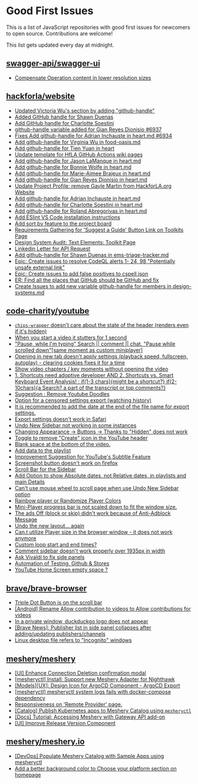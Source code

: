 # Good First Issues

This is a list of JavaScript repositories with good first issues for newcomers to open source. Contributions are welcome!

This list gets updated every day at midnight.

## [swagger-api/swagger-ui](https://github.com/swagger-api/swagger-ui)

- [Compensate Operation content in lower resolution sizes](https://github.com/swagger-api/swagger-ui/issues/8940)

## [hackforla/website](https://github.com/hackforla/website/pull/6991)

- [Updated Victoria Wu's section by adding "github-handle"](https://github.com/hackforla/website/pull/6991)
- [Added GitHub handle for Shawn Duenas](https://github.com/hackforla/website/pull/6916)
- [Add GitHub handle for Charlotte Soestini](https://github.com/hackforla/website/pull/6980)
- [github-handle variable added for Gian Reyes Dionisio #6937](https://github.com/hackforla/website/pull/6984)
- [Fixes Add github-handle for Adrian Inchauste in heart.md #6934](https://github.com/hackforla/website/pull/6982)
- [Add github-handle for Virginia Wu in food-oasis.md](https://github.com/hackforla/website/issues/6737)
- [Add github-handle for Tien Yuan in heart](https://github.com/hackforla/website/issues/6941)
- [Update template for HfLA GitHub Actions wiki pages](https://github.com/hackforla/website/issues/4841)
- [Add github-handle for Jason LaManque in heart.md](https://github.com/hackforla/website/issues/6935)
- [Add github-handle for Bonnie Wolfe in heart.md](https://github.com/hackforla/website/issues/6939)
- [Add github-handle for Marie-Aimee Brajeux in heart.md](https://github.com/hackforla/website/issues/6933)
- [Add github-handle for Gian Reyes Dionisio in heart.md](https://github.com/hackforla/website/issues/6937)
- [Update Project Profile: remove Gayle Martin from HackforLA.org Website](https://github.com/hackforla/website/issues/6981)
- [Add github-handle for Adrian Inchauste in heart.md](https://github.com/hackforla/website/issues/6934)
- [Add github-handle for Charlotte Soestini in heart.md](https://github.com/hackforla/website/issues/6938)
- [Add github-handle for Roland Abregorivas in heart.md](https://github.com/hackforla/website/issues/6940)
- [Add ESlint VS Code installation instructions](https://github.com/hackforla/website/issues/4264)
- [Add sort by feature to the project board](https://github.com/hackforla/website/issues/1742)
- [Requirements Gathering for 'Suggest a Guide' Button Link on Toolkits Page](https://github.com/hackforla/website/issues/3115)
- [Design System Audit: Text Elements:  Toolkit Page](https://github.com/hackforla/website/issues/3528)
- [Linkedin Letter for API Request ](https://github.com/hackforla/website/issues/1076)
- [Add github-handle for Shawn Duenas in ems-triage-tracker.md](https://github.com/hackforla/website/issues/6719)
- [Epic: Create issues to resolve CodeQL alerts 1- 24, 98 "Potentially unsafe external link"](https://github.com/hackforla/website/issues/5129)
- [Epic: Create issues to add false positives to cspell.json](https://github.com/hackforla/website/issues/5312)
- [ER: Find all the places that GitHub should be GitHub and fix](https://github.com/hackforla/website/issues/6161)
- [Create Issues to add new variable github-handle for members in design-systems.md](https://github.com/hackforla/website/issues/6828)

## [code-charity/youtube](https://github.com/code-charity/youtube)

- [`chips-wrapper` doesn't care about the state of the header (renders even if it's hidden)](https://github.com/code-charity/youtube/issues/2358)
- [When you start a video it stutters for 1 second](https://github.com/code-charity/youtube/issues/2371)
- ["Pause, while I'm typing" Search || comment || chat.   "Pause while scrolled down"[same moment as custom miniplayer]](https://github.com/code-charity/youtube/issues/2111)
- [Opening in new tab doesn't apply settings (playback speed, fullscreen, autoplay) - clearing cookies fixes it for a time](https://github.com/code-charity/youtube/issues/2136)
- [Show video chapters / key moments without opening the video](https://github.com/code-charity/youtube/issues/2368)
- [1. Shortcuts need adoptive developer  AND  2. Shortcuts vs. Smart Keyboard Event Analysis! : if(1-3 chars){might be a shortcut?} if(2-10chars){a Search? a part of the transcript or top comments?}](https://github.com/code-charity/youtube/issues/1565)
- [Suggestion : Remove Youtube Doodles](https://github.com/code-charity/youtube/issues/2223)
- [Option for a censored settings export (watching history)](https://github.com/code-charity/youtube/issues/731)
- [It is recommended to add the date at the end of the file name for export settings.](https://github.com/code-charity/youtube/issues/714)
- [Export settings doesn't work in Safari](https://github.com/code-charity/youtube/issues/1829)
- [Undo New Sidebar not working in some instances](https://github.com/code-charity/youtube/issues/2327)
- [Changing Appearance -> Buttons -> Thanks to "Hidden" does not work](https://github.com/code-charity/youtube/issues/2364)
- [Toggle to remove "Create" icon in the YouTube header](https://github.com/code-charity/youtube/issues/2363)
- [Blank space at the bottom of the video.](https://github.com/code-charity/youtube/issues/2359)
- [Add data to the playlist](https://github.com/code-charity/youtube/issues/2354)
- [Improvement Suggestion for YouTube's Subtitle Feature](https://github.com/code-charity/youtube/issues/2348)
- [Screenshot button doesn't work on firefox](https://github.com/code-charity/youtube/issues/2341)
- [Scroll Bar for the Sidebar ](https://github.com/code-charity/youtube/issues/2342)
- [Add Option to show Absolute dates, not Relative dates, in playlists and main Details](https://github.com/code-charity/youtube/issues/2352)
- [Can't use mouse wheel to scroll page when use Undo New Sidebar option ](https://github.com/code-charity/youtube/issues/2339)
- [Rainbow player or Randomize Player Colors](https://github.com/code-charity/youtube/issues/282)
- [Mini-Player progress bar is not scaled down to fit the window size.](https://github.com/code-charity/youtube/issues/2351)
- [The ads Off (block or skip) didn't work because of Anti-Adblock Message](https://github.com/code-charity/youtube/issues/2343)
- [Undo the new layout... again](https://github.com/code-charity/youtube/issues/2346)
- [Can.t  utilize Player size in the browser window - it does not work anymore](https://github.com/code-charity/youtube/issues/2328)
- [Custom loop start and end times?](https://github.com/code-charity/youtube/issues/2307)
- [Comment sidebar doesn't work properly over 1935px in width](https://github.com/code-charity/youtube/issues/2335)
- [Ask Vivaldi to fix side panels](https://github.com/code-charity/youtube/issues/2288)
- [ Automation of Testing, Github & Stores](https://github.com/code-charity/youtube/issues/842)
- [YouTube Home Screen empty space ?](https://github.com/code-charity/youtube/issues/2326)

## [brave/brave-browser](https://github.com/brave/brave-browser)

- [Triple Dot Button is on the  scroll bar ](https://github.com/brave/brave-browser/issues/36298)
- [[Android] Rename Allow contribution to videos to Allow contributions for videos](https://github.com/brave/brave-browser/issues/17896)
- [In a private window, duckduckgo logo does not appear](https://github.com/brave/brave-browser/issues/18931)
- [[Brave News]: Publisher list in side panel collapses after adding/updating publishers/channels](https://github.com/brave/brave-browser/issues/36550)
- [Linux desktop file refers to "Incognito" windows](https://github.com/brave/brave-browser/issues/37623)

## [meshery/meshery](https://github.com/meshery/meshery)

- [[UI] Enhance Connection Deletion confirmation modal](https://github.com/meshery/meshery/issues/10558)
- [[mesheryctl] Install: Support new Meshery Adapter for Nighthawk](https://github.com/meshery/meshery/issues/10371)
- [[Models][UX]: Design Icon for ArgoCD Component - ArgoCD Export](https://github.com/meshery/meshery/issues/10294)
- [[mesheryctl] mesheryctl system logs fails with docker-compose dependency](https://github.com/meshery/meshery/issues/10777)
- [Responsiveness on 'Remote Provider' page.](https://github.com/meshery/meshery/issues/10743)
- [[Catalog] Publish Kubernetes apps to Meshery Catalog using `mesheryctl`](https://github.com/meshery/meshery/issues/10444)
- [[Docs] Tutorial: Accessing Meshery with Gateway API add-on](https://github.com/meshery/meshery/issues/10333)
- [[UI] Improve Release Version Component](https://github.com/meshery/meshery/issues/9569)

## [meshery/meshery.io](https://github.com/meshery/meshery.io)

- [[DevOps] Populate Meshery Catalog with Sample Apps using mesheryctl](https://github.com/meshery/meshery.io/issues/1650)
- [Add a better background color to Choose your platform section on homepage](https://github.com/meshery/meshery.io/issues/1735)

